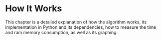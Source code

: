 # How It Works

This chapter is a detailed explanation of how the algorithm works, its implementation in Python and its dependencies, how to measure the time and ram memory consumption, as well as its graphing.
